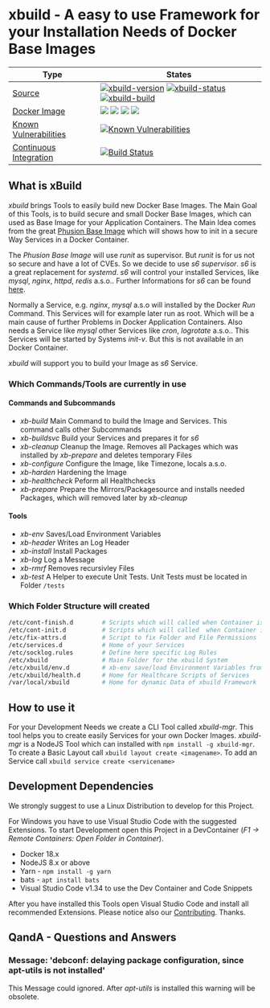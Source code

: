 # xbuild - A easy to use Framework for your Installation Needs of Docker Base Images

| Type | States |
|---|---|
| [Source](https://github.com/x-company/xbuild "View Source") | [![xbuild-version](https://img.shields.io/badge/Version-0.7.5-brightgreen.svg?style=flat)](https://github.com/x-company/xbuild) [![xbuild-status](https://img.shields.io/badge/Status-development%201-brightgreen.svg?style=flat)](https://github.com/x-company/xbuild/releases) [![xbuild-build](https://img.shields.io/badge/Builds-17-brightgreen.svg?style=flat)](https://github.com/x-company/xbuild) |
| [Docker Image](https://cloud.docker.com/u/xcompany/repository/docker/xcompany/xbuild "Show Image on Docker Hub") | [![](https://images.microbadger.com/badges/image/xcompany/xbuild.svg)](https://microbadger.com/images/xcompany/xbuild "Get your own image badge on microbadger.com") [![](https://images.microbadger.com/badges/version/xcompany/xbuild.svg)](https://microbadger.com/images/xcompany/xbuild "Get your own version badge on microbadger.com") [![](https://images.microbadger.com/badges/commit/xcompany/xbuild.svg)](https://microbadger.com/images/xcompany/xbuild "Get your own commit badge on microbadger.com") [![](https://images.microbadger.com/badges/license/xcompany/xbuild.svg)](https://microbadger.com/images/xcompany/xbuild "Get your own license badge on microbadger.com") |
| [Known Vulnerabilities](https://snyk.io//test/github/x-company/xbuild "View Security Status") |[![Known Vulnerabilities](https://snyk.io//test/github/x-company/xbuild/badge.svg?targetFile=package.json)](https://snyk.io//test/github/x-company/xbuild?targetFile=package.json) |
| [Continuous Integration](https://travis-ci.org/x-company/xbuild "View Build Status") | [![Build Status](https://travis-ci.org/x-company/xbuild.svg?branch=master)](https://travis-ci.org/x-company/xbuild) |

## What is xBuild

*xbuild* brings Tools to easily build new Docker Base Images. The Main Goal of this Tools, is to build secure and small Docker Base Images, which can used as Base Image for your Application Containers. The Main Idea comes from the great [Phusion Base Image](http://phusion.github.io/baseimage-docker) which will shows how to init in a secure Way Services in a Docker Container.

The *Phusion Base Image* will use *runit* as supervisor. But *runit* is for us not so secure and have a lot of CVEs. So we decide to use *s6 supervisor*. *s6* is a great replacement for *systemd*. *s6* will control your installed Services, like *mysql*, *nginx*, *httpd*, *redis* a.s.o.. Further Informations for *s6* can be found [here](https://skarnet.org/software/).

Normally a Service, e.g. *nginx*, *mysql* a.s.o will installed by the Docker *Run* Command. This Services will for example later run as root. Which will be a main cause of further Problems in Docker Application Containers. Also needs a Service like *mysql* other Services like *cron*, *logrotate* a.s.o.. This Services will be started by Systems *init-v*. But this is not available in an Docker Container.

*xbuild* will support you to build your Image as *s6* Service.

### Which Commands/Tools are currently in use

#### Commands and Subcommands

- *xb-build* Main Command to build the Image and Services. This command calls other Subcommands
- *xb-buildsvc* Build your Services and prepares it for *s6*
- *xb-cleanup* Cleanup the Image. Removes all Packages which was installed by *xb-prepare* and deletes temporary Files
- *xb-configure* Configure the Image, like Timezone, locals a.s.o.
- *xb-harden* Hardening the Image
- *xb-healthcheck* Peform all Healthchecks
- *xb-prepare* Prepare the Mirrors/Packagesource and installs needed Packages, which will removed later by *xb-cleanup*

#### Tools

- *xb-env* Saves/Load Environment Variables
- *xb-header* Writes an Log Header
- *xb-install* Install Packages
- *xb-log* Log a Message
- *xb-rmrf* Removes recursivley Files
- *xb-test* A Helper to execute Unit Tests. Unit Tests must be located in Folder `/tests`

### Which Folder Structure will created

``` bash
/etc/cont-finish.d        # Scripts which will called when Container is shutting down
/etc/cont-init.d          # Scripts which will called  when Container is started
/etc/fix-attrs.d          # Script to fix Folder and File Permissions
/etc/services.d           # Home of your Services
/etc/socklog.rules        # Define here specific Log Rules
/etc/xbuild               # Main Folder for the xbuild System
/etc/xbuild/env.d         # xb-env save/load Environment Variables from this location
/etc/xbuild/health.d      # Home for Healthcare Scripts of Services
/var/local/xbuild         # Home for dynamic Data of xbuild Framework
```

## How to use it

For your Development Needs we create a CLI Tool called *xbuild-mgr*. This tool helps you to create easily Services for your own Docker Images. *xbuild-mgr* is a NodeJS Tool which can installed with `npm install -g xbuild-mgr`. To create a Basic Layout call `xbuild layout create <imagename>`. To add an Service call `xbuild service create <servicename>`

## Development Dependencies

We strongly suggest to use a Linux Distribution to develop for this Project.

For Windows you have to use Visual Studio Code with the suggested Extensions. To start Development open this Project in a DevContainer (*F1 -> Remote Containers: Open Folder in Container*).

- Docker 18.x
- NodeJS 8.x or above
- Yarn - `npm install -g yarn`
- bats - `apt install bats`
- Visual Studio Code v1.34 to use the Dev Container and Code Snippets

After you have installed this Tools open Visual Studio Code and install all recommended Extensions. Please notice also our [Contributing](CONTRIBUTING.md). Thanks.

## QandA - Questions and Answers

### Message: 'debconf: delaying package configuration, since apt-utils is not installed'

This Message could ignored. After *apt-utils* is installed this warning will be obsolete.
